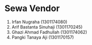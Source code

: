 # Sewa Vendor
1. Irfan Nugraha (1301174080)
2. Arif Bastanta Sinuhaji (1301170245)
3. Ghazi Ahmad Fadhullah (1301174062)
4. Pangki Tanaya Aji (1301170157)
